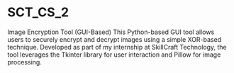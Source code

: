 # SCT_CS_2
Image Encryption Tool (GUI-Based) This Python-based GUI tool allows users to securely encrypt and decrypt images using a simple XOR-based technique. Developed as part of my internship at SkillCraft Technology, the tool leverages the Tkinter library for user interaction and Pillow for image processing. 
